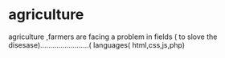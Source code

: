 # agriculture
agriculture  ,farmers are facing a problem  in fields ( to slove the disesase)........................( languages( html,css,js,php)
